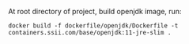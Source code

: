 At root directory of project, build openjdk image, run:
```
docker build -f dockerfile/openjdk/Dockerfile -t containers.ssii.com/base/openjdk:11-jre-slim .
```
